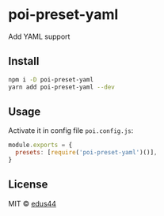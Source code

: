 # poi-preset-yaml

Add YAML support

## Install

```bash
npm i -D poi-preset-yaml
yarn add poi-preset-yaml --dev
```

## Usage

Activate it in config file `poi.config.js`:

```js
module.exports = {
  presets: [require('poi-preset-yaml')()],
}
```

## License

MIT &copy; [edus44](https://github.com/edus44)
